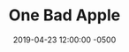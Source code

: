 ---
layout: post
title:  "One Bad Apple"
date:   2019-04-23 12:00:00 -0500
categories: leadership
draft: true
---